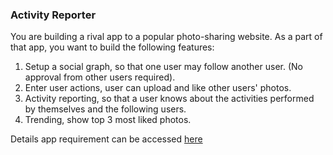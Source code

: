 ### Activity Reporter
You are building a rival app to a popular photo-sharing website. As a part of that app, you want to build the following features:
1. Setup a social graph, so that one user may follow another user. (No approval from other users required). 
2. Enter user actions, user can upload and like other users' photos. 
3. Activity reporting, so that a user knows about the activities performed by themselves and the following users.
4. Trending, show top 3 most liked photos.

Details app requirement can be accessed [here](https://sea-labs-id.git-pages.garena.com/trainers/digi-wiki/docs/be-stream/assignments/fundamentals/%5Bunsearchable%5D-activity-reporter-f9695b76-31cc-4b2e-84fd-24e743bcafb5/)
